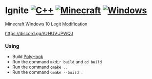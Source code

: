 # Ignite [![C++](https://img.shields.io/badge/language-C%2B%2B-%23f34b7d.svg)](https://en.wikipedia.org/wiki/C%2B%2B) [![Minecraft](https://img.shields.io/badge/game-Minecraft-yellow.svg)](https://www.minecraft.net/en-us) [![Windows](https://img.shields.io/badge/platform-Windows-0078d7.svg)](https://en.wikipedia.org/wiki/Microsoft_Windows)
Minecraft Windows 10 Legit Modification

https://discord.gg/AzHUVUPWQJ

### Using
- Build [PolyHook](https://github.com/stevemk14ebr/PolyHook_2_0)
- Run the command ```mkdir build``` and ```cd build```
- Run the command ```cmake ..```
- Run the command ```cmake --build .```
